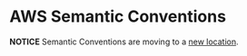 # AWS Semantic Conventions

**NOTICE** Semantic Conventions are moving to a
[new location](http://github.com/open-telemetry/semantic-conventions).
